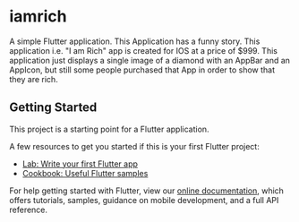 # iamrich

A simple Flutter application. This Application has a funny story. This application i.e. "I am Rich" app is created for IOS at a price of $999. This application just displays a single image of a diamond with an AppBar and an AppIcon, but still some people purchased that App in order to show that they are rich.

## Getting Started

This project is a starting point for a Flutter application.

A few resources to get you started if this is your first Flutter project:

- [Lab: Write your first Flutter app](https://flutter.dev/docs/get-started/codelab)
- [Cookbook: Useful Flutter samples](https://flutter.dev/docs/cookbook)

For help getting started with Flutter, view our
[online documentation](https://flutter.dev/docs), which offers tutorials,
samples, guidance on mobile development, and a full API reference.

